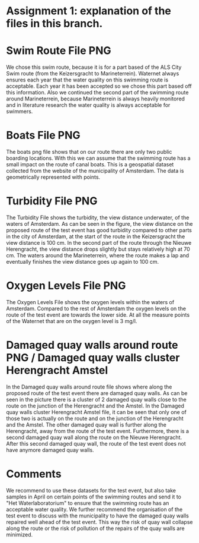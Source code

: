 # Assignment 1: explanation of the files in this branch.

# Swim Route File PNG
We chose this swim route, because it is for a part based of the ALS City Swim route (from the Keizersgracht to Marineterrein). Waternet always ensures each year that the water quality on this swimming route is acceptable. Each year it has been accepted so we chose this part based off this information. Also we continued the second part of the swimming route around Marineterrein, because Marineterrein is always heavily monitored and in literature research the water quality is always acceptable for swimmers. 

# Boats File PNG
The boats png file shows that on our route there are only two public boarding locations. With this we can assume that the swimming route has a small impact on the route of canal boats. This is a geospatial dataset collected from the website of the municipality of Amsterdam. The data is geometrically represented with points. 

# Turbidity File PNG
The Turbidity File shows the turbidity, the view distance underwater, of the waters of Amsterdam. As can be seen in the figure, the view distance on the proposed route of the test event has good turbidity compared to other parts in the city of Amsterdam, at the start of the route in the Keizersgracht the view distance is 100 cm. In the second part of the route through the Nieuwe Herengracht, the view distance drops slightly but stays relatively high at 70 cm. The waters around the Marineterrein, where the route makes a lap and eventually finishes the view distance goes up again to 100 cm.

# Oxygen Levels File PNG
The Oxygen Levels File shows the oxygen levels within the waters of Amsterdam. Compared to the rest of Amsterdam the oxygen levels on the route of the test event are towards the lower side. At all the measure points of the Waternet that are on the oxygen level is 3 mg/l.

# Damaged quay walls around route PNG / Damaged quay walls cluster Herengracht Amstel
In the Damaged quay walls around route file shows where along the proposed route of the test event there are damaged quay walls. As can be seen in the picture there is a cluster of 2 damaged quay walls close to the route on the junction of the Herengracht and the Amstel. In the Damaged quay walls cluster Herengracht Amstel file, it can be seen that only one of those two is actually on the route and on the junction of the Herengracht and the Amstel. The other damaged quay wall is further along the Herengracht, away from the route of the test event. Furthermore, there is a second damaged quay wall along the route on the Nieuwe Herengracht. After this second damaged quay wall, the route of the test event does not have anymore damaged quay walls.

# Comments
We recommend to use these datasets for the test event, but also take samples in April on certain points of the swimming routes and send it to "Het Waterlaboratorium" to ensure that the swimming route has an acceptable water quality. 
We further recommend the organisation of the test event to discuss with the municipality to have the damaged quay walls repaired well ahead of the test event. This way the risk of quay wall collapse along the route or the risk of pollution of the repairs of the quay walls are minimized. 
